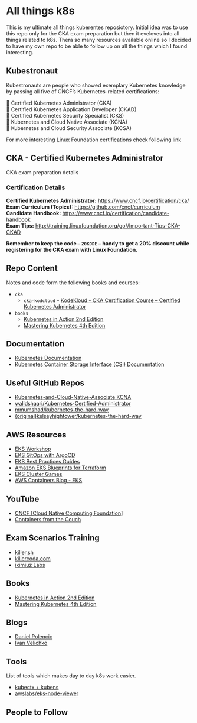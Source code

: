# All things k8s
This is my ultimate all things kuberentes reposiotory. 
Initial idea was to use this repo only for the CKA exam preparation but then it eveloves into all things related to k8s. Thera so many resources available online so I decided to have my own repo to be able to follow up on all the things which I found interesting. 

## Kubestronaut 
Kubestronauts are people who showed exemplary Kubernetes knowledge by passing all five of CNCF’s Kubernetes-related certifications:  

🔹 Certified Kubernetes Administrator (CKA)   
🔹 Certified Kubernetes Application Developer (CKAD)   
🔹 Certified Kubernetes Security Specialist (CKS)   
🔹 Kubernetes and Cloud Native Associate (KCNA)   
🔹 Kubernetes and Cloud Security Associate (KCSA)   

For more interesting Linux Foundation certifications check following [link](https://www.credly.com/organizations/the-linux-foundation/badges)

## CKA - Certified Kubernetes Administrator
CKA exam preparation details

### Certification Details
**Certified Kubernetes Administrator:** https://www.cncf.io/certification/cka/   
**Exam Curriculum (Topics):** https://github.com/cncf/curriculum   
**Candidate Handbook:** https://www.cncf.io/certification/candidate-handbook    
**Exam Tips:** http://training.linuxfoundation.org/go//Important-Tips-CKA-CKAD     
 
**Remember to keep the code – `20KODE` – handy to get a 20% discount while registering for the CKA exam with Linux Foundation.**

## Repo Content  
Notes and code form the following books and courses:
- `cka`
    - `cka-kodcloud` - [KodeKloud - CKA Certification Course – Certified Kubernetes Administrator](https://kodekloud.com/courses/certified-kubernetes-administrator-cka/)
- `books`
    - [Kubernetes in Action 2nd Edition](https://www.manning.com/books/kubernetes-in-action-second-edition)  
    - [Mastering Kubernetes 4th Edition](https://www.amazon.com/Kubernetes-operate-world-class-container-native-systems/dp/1804611395)

## Documentation
- [Kubernetes Documentation](https://kubernetes.io/docs/home/)
- [Kubernetes Container Storage Interface (CSI) Documentation](https://kubernetes-csi.github.io/docs/)

## Useful GitHub Repos
- [Kubernetes-and-Cloud-Native-Associate KCNA](https://github.com/moabukar/Kubernetes-and-Cloud-Native-Associate-KCNA)  
- [walidshaari/Kubernetes-Certified-Administrator](https://github.com/walidshaari/Kubernetes-Certified-Administrator)  
- [mmumshad/kubernetes-the-hard-way](https://github.com/mmumshad/kubernetes-the-hard-way)
- [(original)kelseyhightower/kubernetes-the-hard-way](https://github.com/kelseyhightower/kubernetes-the-hard-way)

## AWS Resources  
- [EKS Workshop](https://www.eksworkshop.com/)
- [EKS GitOps with ArgoCD](https://catalog.workshops.aws/eksgitops-argocd-githubactions/en-US)
- [EKS Best Practices Guides](https://aws.github.io/aws-eks-best-practices/)  
- [Amazon EKS Blueprints for Terraform](https://aws-ia.github.io/terraform-aws-eks-blueprints/)  
- [EKS Cluster Games](https://eksclustergames.com/?s=09)  
- [AWS Containers Blog - EKS](https://aws.amazon.com/blogs/containers/category/compute/amazon-kubernetes-service/)

## YouTube
- [CNCF [Cloud Native Computing Foundation]](https://www.youtube.com/@cncf)  
- [Containers from the Couch](https://www.youtube.com/containersfromthecouch)

## Exam Scenarios Training
- [killer.sh](https://killer.sh/)  
- [killercoda.com](https://killercoda.com/)  
- [iximiuz Labs](https://labs.iximiuz.com/)

## Books 
- [Kubernetes in Action 2nd Edition](https://www.manning.com/books/kubernetes-in-action-second-edition)  
- [Mastering Kubernetes 4th Edition](https://www.amazon.com/Kubernetes-operate-world-class-container-native-systems/dp/1804611395)

## Blogs
- [Daniel Polencic](https://medium.com/@danielepolencic)
- [Ivan Velichko](https://iximiuz.com/en/)

## Tools
List of tools which makes day to day k8s work easier.
- [kubectx + kubens](https://github.com/ahmetb/kubectx)
- [awslabs/eks-node-viewer](https://github.com/awslabs/eks-node-viewer)

## People to Follow
